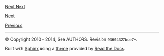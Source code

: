 <div>
<a href="charts/introduction.html" class="btn btn-neutral float-left" title="Charts" accesskey="n">Next <span class="fa fa-arrow-circle-left"></span></a><a href="charts/introduction.html" class="btn btn-neutral float-right" title="Charts" accesskey="n">Next <span class="fa fa-arrow-circle-right"></span></a>
</div>

<footer>

<div class="rst-footer-buttons" role="navigation" aria-label="footer navigation">

<a href="charts/introduction.html" class="btn btn-neutral float-right" title="Charts" accesskey="n">Next <span class="fa fa-arrow-circle-right"></span></a>


<a href="tutorial.html" class="btn btn-neutral" title="Manipulating a workbook in memory" accesskey="p"><span class="fa fa-arrow-circle-left"></span> Previous</a>

</div>


<hr>

<div role="contentinfo">
<p>
© Copyright 2010 - 2014, See AUTHORS.

<span class="commit">
  Revision <code>93604327bce7+</code>.
</span>


</p>
</div>
Built with <a href="http://sphinx-doc.org/">Sphinx</a> using a <a href="https://github.com/snide/sphinx_rtd_theme">theme</a> provided by <a href="https://readthedocs.org">Read the Docs</a>. 

</footer>